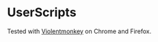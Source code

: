 # UserScripts

Tested with [Violentmonkey](https://violentmonkey.github.io/) on Chrome and Firefox.
